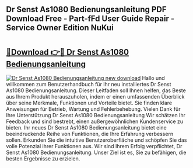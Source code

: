 ## Dr Senst As1080 Bedienungsanleitung PDF Download Free - Part-fFd User Guide Repair - Service Owner Edition NuKui

# <h2><a href="http://df52wxy.blite.top/?on=Dr+Senst+As1080+Bedienungsanleitung">🔗Download 👉🔴 Dr Senst As1080 Bedienungsanleitung</a></h2>

[![Dr Senst As1080 Bedienungsanleitung new download](https://i.imgur.com/lujVjoI.png)](http://df52wxy.blite.top/?on=Dr+Senst+As1080+Bedienungsanleitung)
Hallo und willkommen zum Benutzerhandbuch für Ihr neu installiertes Dr Senst As1080 Bedienungsanleitung. Dieser Leitfaden soll Ihnen helfen, das Beste aus Ihrem Produkt herauszuholen, indem er einen umfassenden Überblick über seine Merkmale, Funktionen und Vorteile bietet. Sie finden klare Anweisungen für Betrieb, Wartung und Fehlerbehebung. Vielen Dank für Ihre Unterstützung Dr Senst As1080 Bedienungsanleitung Wir schätzen Ihr Feedback und sind bestrebt, einen außergewöhnlichen Kundenservice zu bieten. Ihr neues Dr Senst As1080 Bedienungsanleitung bietet eine beeindruckende Reihe von Funktionen, die Ihre Erfahrung verbessern sollen. Erkunden Sie die intuitive Benutzeroberfläche und schöpfen Sie das volle Potenzial ihrer Funktionen aus. Wir sind Ihrem Erfolg verpflichtet, Dr Senst As1080 Bedienungsanleitung. Unser Ziel ist es, Sie zu befähigen, die besten Ergebnisse zu erzielen.
